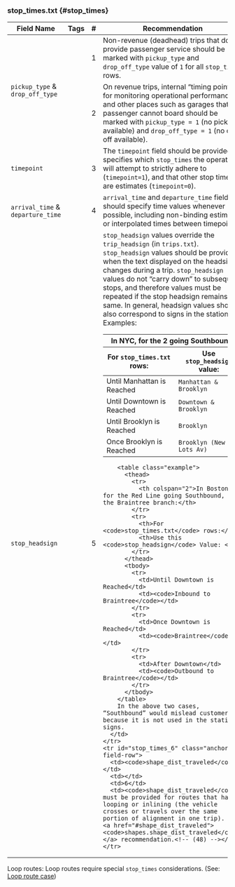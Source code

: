 ---
---
### stop_times.txt {#stop_times}

<table class="recommendation">
  <thead>
    <tr>
      <th>Field Name</th>
      <th>Tags</th>
      <th>#</th>
      <th>Recommendation</th>
    </tr>
  </thead>
  <tbody>
    <tr id="stop_times_1" class="anchor-row field-row">
      <td rowspan="2"><code>pickup_type</code> & <code>drop_off_type</code></td>
      <td></td>
      <td>1</td>
      <td>Non-revenue (deadhead) trips that do not provide passenger service should be marked with <code>pickup_type</code> and <code>drop_off_type</code> value of <code>1</code> for all <code>stop_times</code> rows.<!-- (13) --></td>
    </tr>
    <tr id="stop_times_2" class="anchor-row">
      <td></td>
      <td>2</td>
      <td>On revenue trips, internal “timing points” for monitoring operational performance and other places such as garages that a passenger cannot board should be marked with <code>pickup_type = 1</code> (no pickup available) and <code>drop_off_type = 1</code> (no drop off available). <!-- (46) --></td>
    </tr>
    <tr id="stop_times_3" class="anchor-row field-row">
      <td><code>timepoint</code></td>
      <td></td>
      <td>3</td>
      <td>The <code>timepoint</code> field should be provided. It specifies which <code>stop_times</code> the operator will attempt to strictly adhere to (<code>timepoint=1</code>), and that other stop times are estimates (<code>timepoint=0</code>).<!-- (44) --></td>
    </tr>
    <tr id="stop_times_4" class="anchor-row field-row">
      <td><code>arrival_time</code> & <code>departure_time</code></td>
      <td>
        <span class="tag trip-planners"></span>
        <span class="tag arrival-predictions"></span>
      </td>
      <td>4</td>
      <td><code>arrival_time</code> and <code>departure_time</code> fields should specify time values whenever possible, including non-binding estimated or interpolated times between timepoints. <!-- (45) --></td>
    </tr>
    <tr id="stop_times_5" class="anchor-row field-row">
      <td><code>stop_headsign</code></td>
      <td>
        <span class="tag trip-planners"></span>
      </td>
      <td>5</td>
      <td><code>stop_headsign</code> values override the <code>trip_headsign</code> (in <code>trips.txt</code>). <code>stop_headsign</code> values should be provided when the text displayed on the headsign changes during a trip. <code>stop_headsign</code> values do not “carry down” to subsequent stops, and therefore values must be repeated if the stop headsign remains the same. In general, headsign values should also correspond to signs in the stations. <!-- (47) -->
      Examples:
        <table class="example">
          <thead>
            <tr>
              <th colspan="2">In NYC, for the 2 going Southbound:</th>
            </tr>
            <tr>
              <th>For <code>stop_times.txt</code> rows:</th>
              <th>Use <code>stop_headsign</code> value: </th>
            </tr>
          </thead>
          <tbody>
            <tr>
              <td>Until Manhattan is Reached</td>
              <td><code>Manhattan & Brooklyn</code></td>
            </tr>
            <tr>
              <td>Until Downtown is Reached</td>
              <td><code>Downtown & Brooklyn</code></td>
            </tr>
            <tr>
              <td>Until Brooklyn is Reached</td>
              <td><code>Brooklyn</code></td>
            </tr>
            <tr>
              <td>Once Brooklyn is Reached</td>
              <td><code>Brooklyn (New Lots Av)</code></td>
            </tr>
          </tbody>
        </table>

        <table class="example">
          <thead>
            <tr>
              <th colspan="2">In Boston, for the Red Line going Southbound, for the Braintree branch:</th>
            </tr>
            <tr>
              <th>For <code>stop_times.txt</code> rows:</th>
              <th>Use this <code>stop_headsign</code> Value: </th>
            </tr>
          </thead>
          <tbody>
            <tr>
              <td>Until Downtown is Reached</td>
              <td><code>Inbound to Braintree</code></td>
            </tr>
            <tr>
              <td>Once Downtown is Reached</td>
              <td><code>Braintree</code></td>
            </tr>
            <tr>
              <td>After Downtown</td>
              <td><code>Outbound to Braintree</code></td>
            </tr>
          </tbody>
        </table>
        In the above two cases, “Southbound” would mislead customers because it is not used in the station signs.
      </td>
    </tr>
    <tr id="stop_times_6" class="anchor-row field-row">
      <td><code>shape_dist_traveled</code></td>
      <td></td>
      <td>6</td>
      <td><code>shape_dist_traveled</code> must be provided for routes that have looping or inlining (the vehicle crosses or travels over the same portion of alignment in one trip). See: <a href="#shape_dist_traveled"><code>shapes.shape_dist_traveled</code></a> recommendation.<!-- (48) --></td>
    </tr>
  </tbody>
</table>

Loop routes: Loop routes require special `stop_times` considerations. (See: [Loop route case](#loop-routes))
